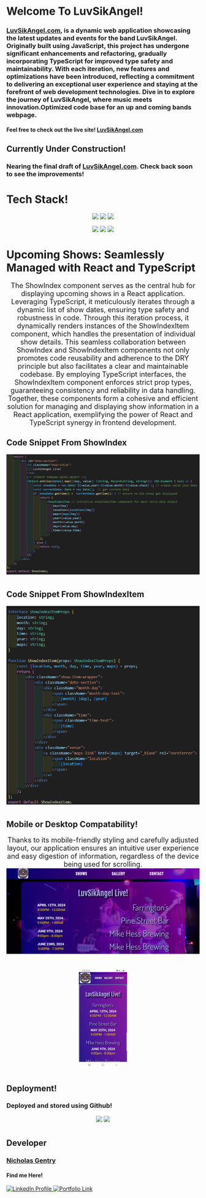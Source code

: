 
# Welcome To LuvSikAngel!

### [LuvSikAngel.com](https://luvsikangel.com), is a dynamic web application showcasing the latest updates and events for the band LuvSikAngel. Originally built using JavaScript, this project has undergone significant enhancements and refactoring, gradually incorporating TypeScript for improved type safety and maintainability. With each iteration, new features and optimizations have been introduced, reflecting a commitment to delivering an exceptional user experience and staying at the forefront of web development technologies. Dive in to explore the journey of LuvSikAngel, where music meets innovation.Optimized code base for an up and coming bands webpage.  
#### Feel free to check out the live site! [LuvSikAngel.com](https://luvsikangel.com)

## Currently Under Construction!

### Nearing the final draft of [LuvSikAngel.com](https://luvsikangel.com). Check back soon to see the improvements!


# Tech Stack!

<p align="center">
<code><img width="12%" src="https://www.vectorlogo.zone/logos/reactjs/reactjs-ar21.svg"></code>
<code><img width="12%" src="https://download.logo.wine/logo/TypeScript/TypeScript-Logo.wine.png"></code>
<code><img width="12%" src="https://www.vectorlogo.zone/logos/w3_css/w3_css-ar21.svg"></code><br/>
<p/>
<p align="center">
<code><img width="12%" src="https://www.vectorlogo.zone/logos/nodejs/nodejs-ar21.svg"></code>
<code><img width="12%" src="https://www.vectorlogo.zone/logos/js_webpack/js_webpack-ar21.svg"></code>
<code><img width="12%" src="https://www.vectorlogo.zone/logos/npmjs/npmjs-ar21.svg"></code>
<p/>

#

# Upcoming Shows: Seamlessly Managed with React and TypeScript
<p style="font-size: 18px; text-align: center;">
   The ShowIndex component serves as the central hub for displaying upcoming shows in a React application. Leveraging TypeScript, it meticulously iterates through a dynamic list of show dates, ensuring type safety and robustness in code. Through this iteration process, it dynamically renders instances of the ShowIndexItem component, which handles the presentation of individual show details. This seamless collaboration between ShowIndex and ShowIndexItem components not only promotes code reusability and adherence to the DRY principle but also facilitates a clear and maintainable codebase. By employing TypeScript interfaces, the ShowIndexItem component enforces strict prop types, guaranteeing consistency and reliability in data handling. Together, these components form a cohesive and efficient solution for managing and displaying show information in a React application, exemplifying the power of React and TypeScript synergy in frontend development.<br/>
<p/>

## Code Snippet From ShowIndex
<p>
    <img align="center" src="./ReadMePics/ShowIndex.png"/>
<p/>

#
## Code Snippet From ShowIndexItem
<p>
    <img align="center" src="./ReadMePics/ShowIndexItem.png"/>
<p/>

#
## Mobile or Desktop Compatability!
<p style="font-size: 18px; text-align: center;">
    Thanks to its mobile-friendly styling and carefully adjusted layout, our application ensures an intuitive user experience and easy digestion of information, regardless of the device being used for scrolling.
    <img align="center" src="./ReadMePics/Desktop.png"/>
<p/>

#
  <p align="center">
    <img align="center" width="25%" src="./ReadMePics/Mobile.jpg"/>
  </p>
  
#
## Deployment!

### Deployed and stored using Github!
<p align="center">
<code><img width="12%" src="https://www.vectorlogo.zone/logos/github/github-ar21.svg"></code>
<code><img width="12%" src="https://www.vectorlogo.zone/logos/git-scm/git-scm-ar21.svg"></code>
<p/>

#
## Developer

### [Nicholas Gentry](https://www.linkedin.com/in/nicholas-gentry-2721451b2/)


#### Find me Here!
  <a href="https://www.linkedin.com/in/nicholas-gentry-2721451b2/"> 
    <img src="https://img.shields.io/badge/linkedin-%230077B5.svg?style=for-the-badge&logo=linkedin" alt="LinkedIn Profile">
  </a>
    <a href="https://nickgentrybjj.github.io/Portfolio/"> 
    <img src="https://img.shields.io/badge/_✨_Portfolio_-089992?style=for-the-badge" alt="Portfolio Link" width="120" height="28">
  </a>

